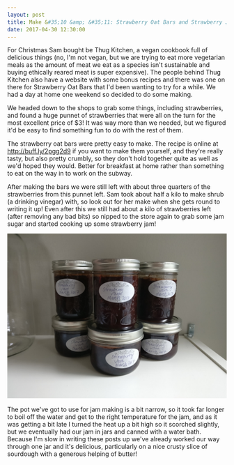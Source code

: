 ```yaml
---
layout: post
title: Make &#35;10 &amp; &#35;11: Strawberry Oat Bars and Strawberry Jam
date: 2017-04-30 12:30:00
---
```


For Christmas Sam bought be Thug Kitchen, a vegan cookbook full of delicious things (no, I'm not vegan, but we are trying to eat more vegetarian meals as the amount of meat we eat as a species isn't sustainable and buying ethically reared meat is super expensive). The people behind Thug Kitchen also have a website with some bonus recipes and there was one on there for Strawberry Oat Bars that I'd been wanting to try for a while. We had a day at home one weekend so decided to do some making.

We headed down to the shops to grab some things, including strawberries, and found a huge punnet of strawberries that were all on the turn for the most excellent price of $3! It was way more than we needed, but we figured it'd be easy to find something fun to do with the rest of them.

The strawberry oat bars were pretty easy to make. The recipe is online at http://buff.ly/2pgg2d9 if you want to make them yourself, and they're really tasty, but also pretty crumbly, so they don't hold together quite as well as we'd hoped they would. Better for breakfast at home rather than something to eat on the way in to work on the subway.

After making the bars we were still left with about three quarters of the strawberries from this punnet left. Sam took about half a kilo to make shrub (a drinking vinegar) with, so look out for her make when she gets round to writing it up! Even after this we still had about a kilo of strawberries left (after removing any bad bits) so nipped to the store again to grab some jam sugar and started cooking up some strawberry jam!

![Jars of jam](/assets/images/makes/11-1.jpg)

The pot we've got to use for jam making is a bit narrow, so it took far longer to boil off the water and get to the right temperature for the jam, and as it was getting a bit late I turned the heat up a bit high so it scorched slightly, but we eventually had our jam in jars and canned with a water bath. Because I'm slow in writing these posts up we've already worked our way through one jar and it's delicious, particularly on a nice crusty slice of sourdough with a generous helping of butter!
